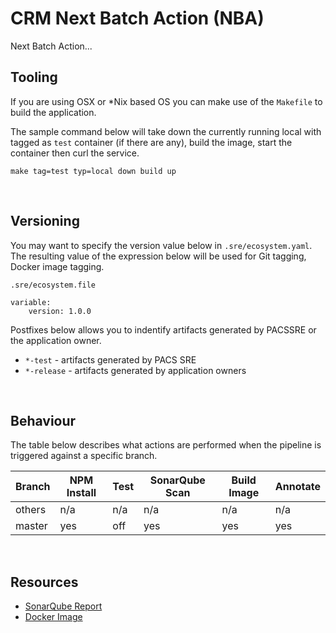 # CRM Next Batch Action (NBA)

Next Batch Action...

## Tooling

If you are using OSX or *Nix based OS you can make use of the  `Makefile` to build the application.

The sample command below will take down the currently running local with tagged as `test` container 
(if there are any), build the image, start the container then curl the service.

```
make tag=test typ=local down build up
```

<br/>

## Versioning

You may want to specify the version value below in `.sre/ecosystem.yaml`. The resulting value
of the expression below will be used for Git tagging, Docker image tagging.

`.sre/ecosystem.file`

```
variable:
    version: 1.0.0
```

Postfixes below allows you to indentify  artifacts generated by PACSSRE or the application owner.

- `*-test` - artifacts generated by PACS SRE
- `*-release` - artifacts generated by application owners

<br/>

## Behaviour

The table below describes what actions are performed when the pipeline is triggered against a specific branch.

| Branch   | NPM Install | Test | SonarQube Scan | Build Image | Annotate |
|----------|-------------|------|----------------|-------------|----------|
| others   | n/a         | n/a  | n/a            | n/a         | n/a      |
| master   | yes         | off  | yes            | yes         | yes      |

<br/>

## Resources

- [SonarQube Report](https://pacs-sonarqube-sre.ocpapps-dev.pru.intranet.asia/dashboard?id=pacscrm-nba)
- [Docker Image](https://artifactory.pruconnect.net/artifactory/webapp/#/artifacts/browse/simple/General/docker-pacs-crm-local/pacscrm/nba)